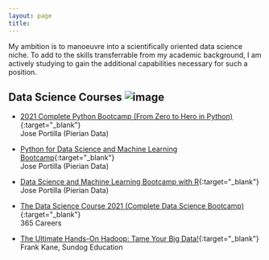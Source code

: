 ```yaml
---
layout: page
title: 
---
```


My ambition is to manoeuvre into a scientifically oriented data science niche. To add to the skills transferrable from my academic background, I am actively studying to gain the additional capabilities necessary for such a position.

## Data Science Courses ![image](https://user-images.githubusercontent.com/84908213/131991150-4fced03e-2ca3-4060-b724-28d65194d643.png)

- [<ins>2021 Complete Python Bootcamp (From Zero to Hero in Python)</ins>](https://www.udemy.com/course/complete-python-bootcamp/){:target="_blank"}<br/>
Jose Portilla (Pierian Data)

- [<ins>Python for Data Science and Machine Learning Bootcamp</ins>](https://www.udemy.com/course/python-for-data-science-and-machine-learning-bootcamp/){:target="_blank"}<br/>
Jose Portilla (Pierian Data)

- [<ins>Data Science and Machine Learning Bootcamp with R</ins>](https://www.udemy.com/course/data-science-and-machine-learning-bootcamp-with-r/){:target="_blank"}<br/>
Jose Portilla (Pierian Data)

- [<ins>The Data Science Course 2021 (Complete Data Science Bootcamp)</ins>](https://www.udemy.com/course/the-data-science-course-complete-data-science-bootcamp/){:target="_blank"}<br/>
365 Careers

- [<ins>The Ultimate Hands-On Hadoop: Tame Your Big Data!</ins>](https://www.udemy.com/course/the-ultimate-hands-on-hadoop-tame-your-big-data/){:target="_blank"}<br/>
Frank Kane, Sundog Education
